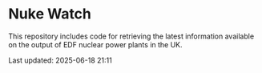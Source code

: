 # Nuke Watch

This repository includes code for retrieving the latest information available on the output of EDF nuclear power plants in the UK.

Last updated: 2025-06-18 21:11